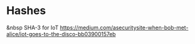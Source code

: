 # Hashes
  
&nbsp
SHA-3 for IoT
https://medium.com/asecuritysite-when-bob-met-alice/iot-goes-to-the-disco-bb03900157eb


